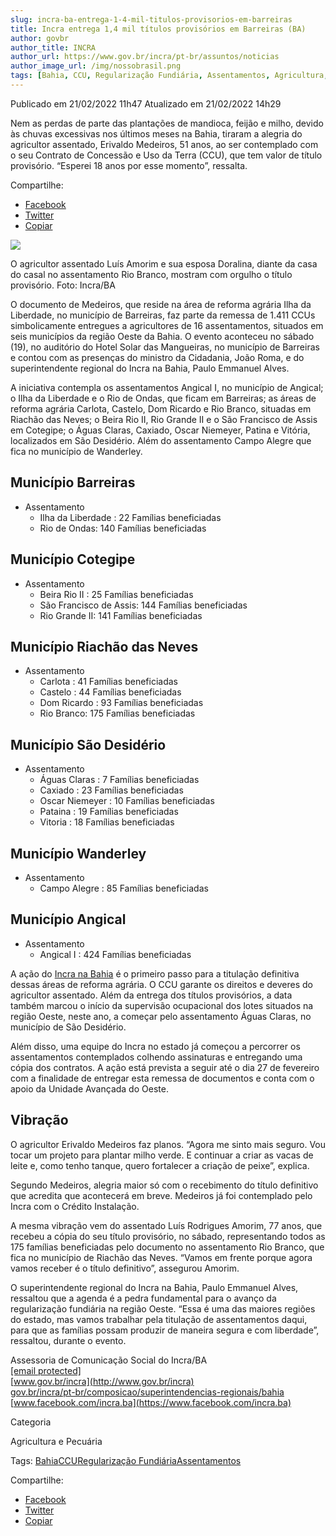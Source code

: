 ```yaml
---
slug: incra-ba-entrega-1-4-mil-titulos-provisorios-em-barreiras
title: Incra entrega 1,4 mil títulos provisórios em Barreiras (BA)
author: govbr
author_title: INCRA 
author_url: https://www.gov.br/incra/pt-br/assuntos/noticias
author_image_url: /img/nossobrasil.png
tags: [Bahia, CCU, Regularização Fundiária, Assentamentos, Agricultura, Pecuária]
---
```


Publicado em 21/02/2022 11h47 Atualizado em 21/02/2022 14h29

Nem as perdas de parte das plantações de mandioca, feijão e milho, devido às chuvas excessivas nos últimos meses na Bahia, tiraram a alegria do agricultor assentado, Erivaldo Medeiros, 51 anos, ao ser contemplado com o seu Contrato de Concessão e Uso da Terra (CCU), que tem valor de título provisório. “Esperei 18 anos por esse momento”, ressalta.


<!--truncate-->

Compartilhe: 
*   [Facebook](https://www.facebook.com/sharer.php?u=https://www.gov.br/incra/pt-br/assuntos/noticias/incra-ba-entrega-1-4-mil-titulos-provisorios-em-barreiras)
*    [Twitter](https://twitter.com/share?text=Incra%20entrega%201%2C4%20mil%20t%C3%ADtulos%20provis%C3%B3rios%20em%20Barreiras%20%28BA%29&url=https://www.gov.br/incra/resolveuid/e88147fc83454da1bfe10180697521be)
*   [Copiar](https://www.gov.br/incra/pt-br/assuntos/noticias/incra-ba-entrega-1-4-mil-titulos-provisorios-em-barreiras)

![ ](https://www.gov.br/incra/pt-br/assuntos/noticias/incra-ba-entrega-1-4-mil-titulos-provisorios-em-barreiras/ba_ccu_210222.jfif/@@images/2e9d6ad4-7256-4d76-b3ac-0f3e5e897798.jpeg)

O agricultor assentado Luís Amorim e sua esposa Doralina, diante da casa do casal no assentamento Rio Branco, mostram com orgulho o título provisório. Foto: Incra/BA

O documento de Medeiros, que reside na área de reforma agrária Ilha da Liberdade, no município de Barreiras, faz parte da remessa de 1.411 CCUs simbolicamente entregues a agricultores de 16 assentamentos, situados em seis municípios da região Oeste da Bahia. O evento aconteceu no sábado (19), no auditório do Hotel Solar das Mangueiras, no município de Barreiras e contou com as presenças do ministro da Cidadania, João Roma, e do superintendente regional do Incra na Bahia, Paulo Emmanuel Alves.

A iniciativa contempla os assentamentos Angical I, no município de Angical; o Ilha da Liberdade e o Rio de Ondas, que ficam em Barreiras; as áreas de reforma agrária Carlota, Castelo, Dom Ricardo e Rio Branco, situadas em Riachão das Neves; o Beira Rio II, Rio Grande II e o São Francisco de Assis em Cotegipe; o Águas Claras, Caxiado, Oscar Niemeyer, Patina e Vitória, localizados em São Desidério. Além do assentamento Campo Alegre que fica no município de Wanderley.

## Município Barreiras

 - Assentamento
   - Ilha da Liberdade : 22 Famílias beneficiadas
   - Rio de Ondas: 140 Famílias beneficiadas

## Município Cotegipe

 - Assentamento
   - Beira Rio II : 25 Famílias beneficiadas
   - São Francisco de Assis: 144 Famílias beneficiadas
   - Rio Grande II: 141 Famílias beneficiadas

## Município Riachão das Neves

 - Assentamento
   - Carlota : 41 Famílias beneficiadas
   - Castelo  : 44 Famílias beneficiadas
   - Dom Ricardo  : 93 Famílias beneficiadas
   - Rio Branco: 175 Famílias beneficiadas

## Município São Desidério

 - Assentamento
   - Águas Claras : 7 Famílias beneficiadas
   - Caxiado : 23 Famílias beneficiadas
   - Oscar Niemeyer : 10 Famílias beneficiadas
   - Pataina : 19 Famílias beneficiadas
   - Vitoria : 18 Famílias beneficiadas


## Município Wanderley

 - Assentamento
   - Campo Alegre : 85 Famílias beneficiadas 


## Município Angical

 - Assentamento
   - Angical I : 424 Famílias beneficiadas

A ação do [Incra na Bahia](https://www.gov.br/incra/pt-br/composicao/superintendencias-regionais/bahia) é o primeiro passo para a titulação definitiva dessas áreas de reforma agrária. O CCU garante os direitos e deveres do agricultor assentado. Além da entrega dos títulos provisórios, a data também marcou o início da supervisão ocupacional dos lotes situados na região Oeste, neste ano, a começar pelo assentamento Águas Claras, no município de São Desidério.

Além disso, uma equipe do Incra no estado já começou a percorrer os assentamentos contemplados colhendo assinaturas e entregando uma cópia dos contratos. A ação está prevista a seguir até o dia 27 de fevereiro com a finalidade de entregar esta remessa de documentos e conta com o apoio da Unidade Avançada do Oeste.

## Vibração

O agricultor Erivaldo Medeiros faz planos. “Agora me sinto mais seguro. Vou tocar um projeto para plantar milho verde. E continuar a criar as vacas de leite e, como tenho tanque, quero fortalecer a criação de peixe”, explica.

Segundo Medeiros, alegria maior só com o recebimento do título definitivo que acredita que acontecerá em breve. Medeiros já foi contemplado pelo Incra com o Crédito Instalação.

A mesma vibração vem do assentado Luís Rodrigues Amorim, 77 anos, que recebeu a cópia do seu título provisório, no sábado, representando todos as 175 famílias beneficiadas pelo documento no assentamento Rio Branco, que fica no município de Riachão das Neves. “Vamos em frente porque agora vamos receber é o título definitivo”, assegurou Amorim.

O superintendente regional do Incra na Bahia, Paulo Emmanuel Alves, ressaltou que a agenda é a pedra fundamental para o avanço da regularização fundiária na região Oeste. “Essa é uma das maiores regiões do estado, mas vamos trabalhar pela titulação de assentamentos daqui, para que as famílias possam produzir de maneira segura e com liberdade”, ressaltou, durante o evento.

Assessoria de Comunicação Social do Incra/BA  
[\[email protected\]](/cdn-cgi/l/email-protection)  
[www.gov.br/incra](http://www.gov.br/incra)  
[gov.br/incra/pt-br/composicao/superintendencias-regionais/bahia](http://gov.br/incra/pt-br/composicao/superintendencias-regionais/bahia)  
[www.facebook.com/incra.ba](https://www.facebook.com/incra.ba)

Categoria

Agricultura e Pecuária

Tags: [Bahia](https://www.gov.br/incra/pt-br/@@search?Subject%3Alist=Bahia)[CCU](https://www.gov.br/incra/pt-br/@@search?Subject%3Alist=CCU)[Regularização Fundiária](https://www.gov.br/incra/pt-br/@@search?Subject%3Alist=Regulariza%C3%A7%C3%A3o%20Fundi%C3%A1ria)[Assentamentos](https://www.gov.br/incra/pt-br/@@search?Subject%3Alist=Assentamentos)

Compartilhe: 
*   [Facebook](https://www.facebook.com/sharer.php?u=https://www.gov.br/incra/pt-br/assuntos/noticias/incra-ba-entrega-1-4-mil-titulos-provisorios-em-barreiras)
*    [Twitter](https://twitter.com/share?text=Incra%20entrega%201%2C4%20mil%20t%C3%ADtulos%20provis%C3%B3rios%20em%20Barreiras%20%28BA%29&url=https://www.gov.br/incra/resolveuid/e88147fc83454da1bfe10180697521be)
*   [Copiar](https://www.gov.br/incra/pt-br/assuntos/noticias/incra-ba-entrega-1-4-mil-titulos-provisorios-em-barreiras)

